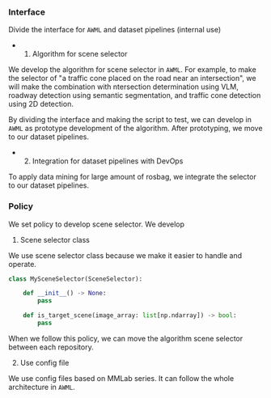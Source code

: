 ### Interface

Divide the interface for `AWML` and dataset pipelines (internal use)

- 1. Algorithm for scene selector

We develop the algorithm for scene selector in `AWML`.
For example, to make the selector of "a traffic cone placed on the road near an intersection", we will make the combination with ntersection determination using VLM, roadway detection using semantic segmentation, and traffic cone detection using 2D detection.

By dividing the interface and making the script to test, we can develop in `AWML` as prototype development of the algorithm.
After prototyping, we move to our dataset pipelines.

- 2. Integration for dataset pipelines with DevOps

To apply data mining for large amount of rosbag, we integrate the selector to our dataset pipelines.

### Policy

We set policy to develop scene selector.
We develop

1. Scene selector class

We use scene selector class because we make it easier to handle and operate.

```py
class MySceneSelector(SceneSelector):

    def __init__() -> None:
        pass

    def is_target_scene(image_array: list[np.ndarray]) -> bool:
        pass
```

When we follow this policy, we can move the algorithm scene selector between each repository.

2. Use config file

We use config files based on MMLab series.
It can follow the whole architecture in `AWML`.
